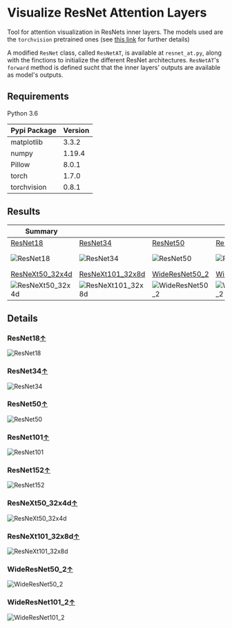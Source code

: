 # Visualize ResNet Attention Layers 

Tool for attention visualization in ResNets inner layers.
The models used are the ``torchvision`` pretrained ones 
(see [this link](https://pytorch.org/docs/stable/torchvision/models.html)
for further details)

A modified ``ResNet`` class, called ``ResNetAT``, is available
at ``resnet_at.py``, along with the finctions to initialize
the different ResNet architectures. ``ResNetAT``'s ``forward``
method is defined sucht that the inner layers' outputs
are available as model's outputs.

## Requirements
Python 3.6

| Pypi Package           | Version |
| ---------------------- | --------- |
| matplotlib             | 3.3.2 |
|numpy                   | 1.19.4 |
|Pillow                  | 8.0.1 |
|torch                   | 1.7.0 |
|torchvision             | 0.8.1 |

## Results

|Summary|   |   |   |   |
|---|---|---|---|---|
|[ResNet18](#resnet18)|[ResNet34](#resnet34)|[ResNet50](#resnet50)|[ResNet101](#resnet101)|[ResNet152](#resnet152)|
|![ResNet18](./results_png/ResNet-18.png)|![ResNet34](./results_png/ResNet-34.png)|![ResNet50](./results_png/ResNet-50.png)|![ResNet101](./results_png/ResNet-101.png)|![ResNet152](./results_png/ResNet-152.png)|
|[ResNeXt50_32x4d](#resnext50_32x4d)|[ResNeXt101_32x8d](#resnext101_32x8d)|[WideResNet50_2](#wideresnet50_2)|[WideResNet101_2](#wideresnet101_2)|
|![ResNeXt50_32x4d](./results_png/ResNeXt-50(32x4d).png)|![ResNeXt101_32x8d](./results_png/ResNeXt-101(32x8d).png)|![WideResNet50_2](./results_png/WideResNet-50.png)|![WideResNet101_2](./results_png/WideResNet-101.png)|

## Details

### ResNet18[↑](#results)
![ResNet18](./results_png/ResNet-18.png)
### ResNet34[↑](#results)
![ResNet34](./results_png/ResNet-34.png)
### ResNet50[↑](#results)
![ResNet50](./results_png/ResNet-50.png)
### ResNet101[↑](#results)
![ResNet101](./results_png/ResNet-101.png)
### ResNet152[↑](#results)
![ResNet152](./results_png/ResNet-152.png)

### ResNeXt50_32x4d[↑](#results)
![ResNeXt50_32x4d](./results_png/ResNeXt-50(32x4d).png)
### ResNeXt101_32x8d[↑](#results)
![ResNeXt101_32x8d](./results_png/ResNeXt-101(32x8d).png)

### WideResNet50_2[↑](#results)
![WideResNet50_2](./results_png/WideResNet-50.png)
###  WideResNet101_2[↑](#results)
![WideResNet101_2](./results_png/WideResNet-101.png)

